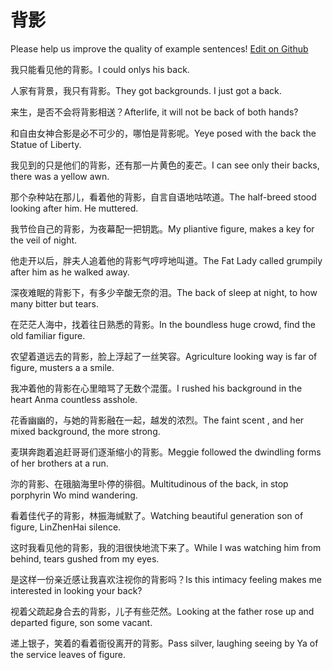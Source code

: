 # 背影

Please help us improve the quality of example sentences! [Edit on Github](https://github.com/jiyushe/jiyu-example-sentence-source/blob/main/chinese/beiying.md)

<p><span class="chinese">我只能看见他的背影。</span><span class="english">I could onlys his back.</span></p>

<p><span class="chinese">人家有背景，我只有背影。</span><span class="english">They got backgrounds. I just got a back.</span></p>

<p><span class="chinese">来生，是否不会将背影相送？</span><span class="english">Afterlife, it will not be back of both hands?</span></p>

<p><span class="chinese">和自由女神合影是必不可少的，哪怕是背影呢。</span><span class="english">Yeye posed with the back the Statue of Liberty.</span></p>

<p><span class="chinese">我见到的只是他们的背影，还有那一片黄色的麦芒。</span><span class="english">I can see only their backs, there was a yellow awn.</span></p>

<p><span class="chinese">那个杂种站在那儿，看着他的背影，自言自语地咕哝道。</span><span class="english">The half-breed stood looking after him. He muttered.</span></p>

<p><span class="chinese">我节俭自己的背影，为夜幕配一把钥匙。</span><span class="english">My pliantive figure, makes a key for the veil of night.</span></p>

<p><span class="chinese">他走开以后，胖夫人追着他的背影气哼哼地叫道。</span><span class="english">The Fat Lady called grumpily after him as he walked away.</span></p>

<p><span class="chinese">深夜难眠的背影下，有多少辛酸无奈的泪。</span><span class="english">The back of sleep at night, to how many bitter but tears.</span></p>

<p><span class="chinese">在茫茫人海中，找着往日熟悉的背影。</span><span class="english">In the boundless huge crowd, find the old familiar figure.</span></p>

<p><span class="chinese">农望着道远去的背影，脸上浮起了一丝笑容。</span><span class="english">Agriculture looking way is far of figure, musters a a smile.</span></p>

<p><span class="chinese">我冲着他的背影在心里暗骂了无数个混蛋。</span><span class="english">I rushed his background in the heart Anma countless asshole.</span></p>

<p><span class="chinese">花香幽幽的，与她的背影融在一起，越发的浓烈。</span><span class="english">The faint scent , and her mixed background, the more strong.</span></p>

<p><span class="chinese">麦琪奔跑着追赶哥哥们逐渐缩小的背影。</span><span class="english">Meggie followed the dwindling forms of her brothers at a run.</span></p>

<p><span class="chinese">沵的背影、在硪脑海里卟停的徘徊。</span><span class="english">Multitudinous of the back, in stop porphyrin Wo mind wandering.</span></p>

<p><span class="chinese">看着佳代子的背影，林振海缄默了。</span><span class="english">Watching beautiful generation son of figure, LinZhenHai silence.</span></p>

<p><span class="chinese">这时我看见他的背影，我的泪很快地流下来了。</span><span class="english">While I was watching him from behind, tears gushed from my eyes.</span></p>

<p><span class="chinese">是这样一份亲近感让我喜欢注视你的背影吗？</span><span class="english">Is this intimacy feeling makes me interested in looking your back?</span></p>

<p><span class="chinese">视着父疏起身合去的背影，儿子有些茫然。</span><span class="english">Looking at the father rose up and departed figure, son some vacant.</span></p>

<p><span class="chinese">递上银子，笑着的看着衙役离开的背影。</span><span class="english">Pass silver, laughing seeing by Ya of the service leaves of figure.</span></p>

